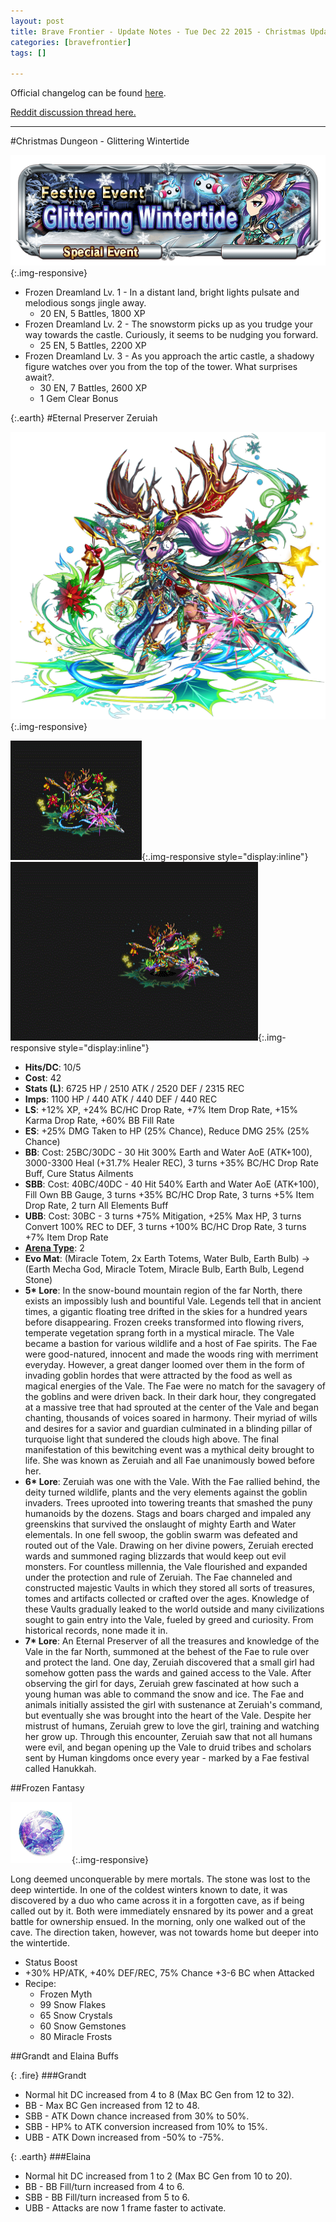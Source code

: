 ```yaml
---
layout: post
title: Brave Frontier - Update Notes - Tue Dec 22 2015 - Christmas Update
categories: [bravefrontier]
tags: []

---
```


Official changelog can be found [here](http://forums.gumi.sg/forum/news-boards/server-status/266824-server-maintenance-december-22-20-00-pst).

[Reddit discussion thread here.](https://www.reddit.com/r/bravefrontier/comments/3xx8ow/update_notes_tue_dec_22_2015_christmas_update/)

---

#Christmas Dungeon - Glittering Wintertide

![Christmas Dungeon Banner](/assets/bf221215/sp_quest_banner_803001.png){:.img-responsive}

* Frozen Dreamland Lv. 1 - In a distant land, bright lights pulsate and melodious songs jingle away.
  * 20 EN, 5 Battles, 1800 XP
* Frozen Dreamland Lv. 2 - The snowstorm picks up as you trudge your way towards the castle. Curiously, it seems to be nudging you forward.
  * 25 EN, 5 Battles, 2200 XP
* Frozen Dreamland Lv. 3 - As you approach the artic castle, a shadowy figure watches over you from the top of the tower. What surprises await?.
  * 30 EN, 7 Battles, 2600 XP
  * 1 Gem Clear Bonus

{:.earth}
#Eternal Preserver Zeruiah

![Illustration](/assets/bf221215/unit_ills_full_830117.png){:.img-responsive}

![Idle](/assets/bf221215/reindeer_idle.gif){:.img-responsive style="display:inline"}
![Attack](/assets/bf221215/reindeer_atk.gif){:.img-responsive style="display:inline"}

* **Hits/DC**: 10/5
* **Cost**: 42
* **Stats (L)**: 6725 HP / 2510 ATK / 2520 DEF / 2315 REC 
* **Imps**: 1100 HP / 440 ATK / 440 DEF / 440 REC
* **LS**: +12% XP, +24% BC/HC Drop Rate, +7% Item Drop Rate, +15% Karma Drop Rate, +60% BB Fill Rate
* **ES**: +25% DMG Taken to HP (25% Chance), Reduce DMG 25% (25% Chance)
* **BB**: Cost: 25BC/30DC - 30 Hit 300% Earth and Water AoE (ATK+100), 3000-3300 Heal (+31.7% Healer REC), 3 turns +35% BC/HC Drop Rate Buff, Cure Status Ailments
* **SBB**: Cost: 40BC/40DC - 40 Hit 540% Earth and Water AoE (ATK+100), Fill Own BB Gauge, 3 turns +35% BC/HC Drop Rate, 3 turns +5% Item Drop Rate, 2 turn All Elements Buff
* **UBB**: Cost: 30BC - 3 turns +75% Mitigation, +25% Max HP, 3 turns Convert 100% REC to DEF, 3 turns +100% BC/HC Drop Rate, 3 turns +7% Item Drop Rate
* **[Arena Type](https://www.reddit.com/r/bravefrontier/comments/340vh5/arena_ai_for_global_units_v2/)**: 2
* **Evo Mat**: (Miracle Totem, 2x Earth Totems, Water Bulb, Earth Bulb) -> (Earth Mecha God, Miracle Totem, Miracle Bulb, Earth Bulb, Legend Stone)
* **5\* Lore**: In the snow-bound mountain region of the far North, there exists an impossibly lush and bountiful Vale. Legends tell that in ancient times, a gigantic floating tree drifted in the skies for a hundred years before disappearing. Frozen creeks transformed into flowing rivers, temperate vegetation sprang forth in a mystical miracle. The Vale became a bastion for various wildlife and a host of Fae spirits. The Fae were good-natured, innocent and made the woods ring with merriment everyday. However, a great danger loomed over them in the form of invading goblin hordes that were attracted by the food as well as magical energies of the Vale. The Fae were no match for the savagery of the goblins and were driven back. In their dark hour, they congregated at a massive tree that had sprouted at the center of the Vale and began chanting, thousands of voices soared in harmony. Their myriad of wills and desires for a savior and guardian culminated in a blinding pillar of turquoise light that sundered the clouds high above. The final manifestation of this bewitching event was a mythical deity brought to life. She was known as Zeruiah and all Fae unanimously bowed before her.
* **6\* Lore**: Zeruiah was one with the Vale. With the Fae rallied behind, the deity turned wildlife, plants and the very elements against the goblin invaders. Trees uprooted into towering treants that smashed the puny humanoids by the dozens. Stags and boars charged and impaled any greenskins that survived the onslaught of mighty Earth and Water elementals. In one fell swoop, the goblin swarm was defeated and routed out of the Vale. Drawing on her divine powers, Zeruiah erected wards and summoned raging blizzards that would keep out evil monsters. For countless millennia, the Vale flourished and expanded under the protection and rule of Zeruiah. The Fae channeled and constructed majestic Vaults in which they stored all sorts of treasures, tomes and artifacts collected or crafted over the ages. Knowledge of these Vaults gradually leaked to the world outside and many civilizations sought to gain entry into the Vale, fueled by greed and curiosity. From historical records, none made it in.
* **7\* Lore**: An Eternal Preserver of all the treasures and knowledge of the Vale in the far North, summoned at the behest of the Fae to rule over and protect the land. One day, Zeruiah discovered that a small girl had somehow gotten pass the wards and gained access to the Vale. After observing the girl for days, Zeruiah grew fascinated at how such a young human was able to command the snow and ice. The Fae and animals initially assisted the girl with sustenance at Zeruiah's command, but eventually she was brought into the heart of the Vale. Despite her mistrust of humans, Zeruiah grew to love the girl, training and watching her grow up. Through this encounter, Zeruiah saw that not all humans were evil, and began opening up the Vale to druid tribes and scholars sent by Human kingdoms once every year - marked by a Fae festival called Hanukkah.

##Frozen Fantasy

![Frozen Fantasy Thumbnail](/assets/bf221215/sphere_thum_818903.png){:.img-responsive}

Long deemed unconquerable by mere mortals. The stone was lost to the deep wintertide. In one of the coldest winters known to date, it was discovered by a duo who came across it in a forgotten cave, as if being called out by it. Both were immediately ensnared by its power and a great battle for ownership ensued. In the morning, only one walked out of the cave. The direction taken, however, was not towards home but deeper into the wintertide.

* Status Boost
* +30% HP/ATK, +40% DEF/REC, 75% Chance +3-6 BC when Attacked
* Recipe:
  * Frozen Myth
  * 99 Snow Flakes
  * 65 Snow Crystals
  * 60 Snow Gemstones
  * 80 Miracle Frosts

##Grandt and Elaina Buffs

{: .fire}
###Grandt
* Normal hit DC increased from 4 to 8 (Max BC Gen from 12 to 32).
* BB - Max BC Gen increased from 12 to 48.
* SBB - ATK Down chance increased from 30% to 50%.
* SBB - HP% to ATK conversion increased from 10% to 15%.
* UBB - ATK Down increased from -50% to -75%.

{: .earth}
###Elaina
* Normal hit DC increased from 1 to 2 (Max BC Gen from 10 to 20).
* BB - BB Fill/turn increased from 4 to 6.
* SBB - BB Fill/turn increased from 5 to 6.
* UBB - Attacks are now 1 frame faster to activate.